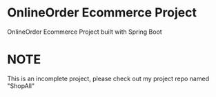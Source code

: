# OnlineOrder Ecommerce Project

OnlineOrder Ecommerce Project built with Spring Boot

# NOTE
This is an incomplete project, please check out my project repo named "ShopAll"
